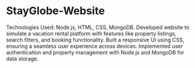 # StayGlobe-Website
Technologies Used: Node.js, HTML, CSS, MongoDB. Developed website to simulate a vacation rental platform with features like property listings, search filters, and  booking functionality. 
Built a responsive UI using  CSS, ensuring a seamless user experience across devices. 
Implemented user authentication and property management with Node.js and MongoDB for data storage.
